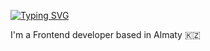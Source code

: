 [![Typing SVG](https://readme-typing-svg.herokuapp.com?size=24&width=600&lines=Hi+✌🏽+,+my+name+is+Maria+.+Wellcome+to+my+Profile👩‍💻)](https://git.io/typing-svg)

I'm a Frontend developer based in Almaty 🇰🇿